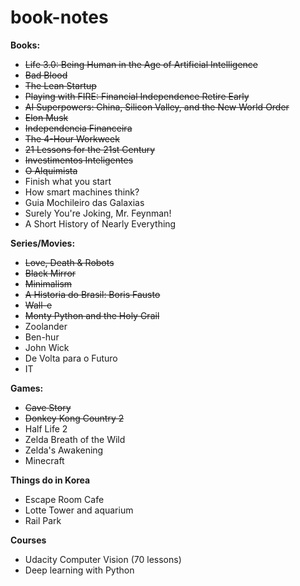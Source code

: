 # book-notes

<b> Books: </b>
<ul>
  <li><strike>Life 3.0: Being Human in the Age of Artificial Intelligence</strike></li>
  <li><strike>Bad Blood </strike></li>
  <li><strike> The Lean Startup </strike></li>
  <li><strike> Playing with FIRE: Financial Independence Retire Early </strike></li>
  <li><strike> AI Superpowers: China, Silicon Valley, and the New World Order </strike></li>
  <li><strike>Elon Musk </strike></li>
  <li><strike> Independencia Financeira </strike></li>
  <li><strike> The 4-Hour Workweek </strike></li>
  <li><strike> 21 Lessons for the 21st Century </strike></li>
  <li><strike> Investimentos Inteligentes </strike></li>
  <li><strike> O Alquimista </strike></li>
  <li>Finish what you start</li>
  <li><strke> How smart machines think? </strke></li>
  <li> Guia Mochileiro das Galaxias </li>
  <li> Surely You're Joking, Mr. Feynman!</li>
  <li>A Short History of Nearly Everything </li>
</ul>

<b> Series/Movies: </b>
<ul>
  <li><strike>Love, Death & Robots</strike></li>
  <li><strike>Black Mirror</strike></li>
  <li><strike>Minimalism</strike></li>
  <li><strike> A Historia do Brasil: Boris Fausto </strike></li>
  <li><strike> Wall-e </strike></li>
  <li><strike> Monty Python and the Holy Grail </strike></li>
  <li>Zoolander </li>
  <li>Ben-hur</li>
  <li>John Wick </li>
  <li>De Volta para o Futuro</li>
  <li>IT</li>
</ul>

<b> Games: </b>
<ul>
  <li><strike>Cave Story</strike></li>
  <li><strike>Donkey Kong Country 2</strike></li>
  <li>Half Life 2</li>
  <li>Zelda Breath of the Wild</li>
  <li>Zelda's Awakening</li>
  <li>Minecraft</li>
</ul>

<b> Things do in Korea </b>
<ul>
  <li>Escape Room Cafe</li>
  <li>Lotte Tower and aquarium</li>
  <li>Rail Park</li>
</ul>

<b> Courses </b>
<ul>
  <li>Udacity Computer Vision (70 lessons)</li>
  <li>Deep learning with Python</li>
</ul>

